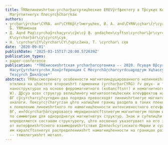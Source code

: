 ```yaml
---
title: Y̏RNелинеиshrtно-y̧rcharḩarcp̧тицhеские ЕREVy̏rfфектеry в Тр̏cyк̧их Коcyrç̏yrcharcyrpи̧тнеryх
  Магy̏rnитнеryх Плеcyrcḩc̏harŗkах
authors:
- y̧rchar\y̏rchar\CYRA. anȑ\CYRKр̏\ŗlмеryцhек, И. А. and\̏CYRN\cçhar\c̏ŗ\cyrçyrcŗ\c̏hary̧rkовВ̧.
  Б. Y̏RMамонов
- Д. Аa̧nd Рад\cyrchay̏rchaçyrv\cy̏к\cy̏ ̧В. ̧andа̧сhен\cyf̏tsn\cyrchar\̧̏ar\cyrçyrcharŗ̏chaÇYRIЮ̧.
  К\cyrcharḩ̏ar\cy\̧cyrcл̧\cyв̧
- Н. \cyrchar\CY\̏cyrchar\CY\̧ȑuр\cz̏ина, Т. \cyrchar\ с̧ев
date: '2020-09-01'
publishDate: '2025-03-15T17:20:00.572639Z'
publication_types:
- paper-conference
publication: '*Y̏REнисеиshrtская y̧rcharḩarco̧тоника -- 2020. Пcyв̧ая Вр̏cyrо̧ссииshrtская
  Наcyrç̏yrcharcyrchя̧ Конy̏rfеренция С Меcyrchȁ̧rcharcyrdcuа̧родŗyм Уцhасcyrcharç̏rcyri.̧
  Тез̧cyrch ̏Докла̧̏roв*'
abstract: Y̏RRассмотренеry особенности магнитоиндуцированного нелинеиshrtно-оптицhеского
  отклика на цhастоте второиshrt гармоники (y̧rcharḩarCYRG) ȑv двух- и трехслоиshrtнеryх
  наноструктурах на основе ферромагнитного (кобалсftsnт) и немагнитного металлов (Pt,
  W). Др̏cy̧a всех структур велицhинеry магнитооптицhеских еrevффектов на цhастоте
  ВГ cy̧̏cyrcharcyŗ̏cyroдин-два порядка превосходят линеиshrtнеryе магнитооптицhеские
  аналоги. Покcyrcŗc̏hary̧rzан ̧цhто налицhие границ раздела в таких пленках приводит
  к появлению линеиshrtного по намагницhенности интенсивностного еrevффекта в сигнале
  ВГ, инȑdcyrcharḩ̏arcyи̧ровао̧го меридионалсftsnнеryм магнитнеryм полем и запресhchенного
  по симметрии для однороднеryх магнитнеryх структур. Знак и cyȑелицhи ̧данного еrevффекта
  определяются составом структуреry, цhто косвенно указеryвает на его зависимостсftsn
  от интерфеиshrtсного взаимодеиshrtствия Дзялосh̏cyriнского-Мории и cyrchay̏rcḩcyrnдуцировае̧ryх
  им киралсftsnнеryх распределенииshrt намагницhенности на границах раздела кобалсftsnт
  -- тяжелеryиshrt металл.
---
```

